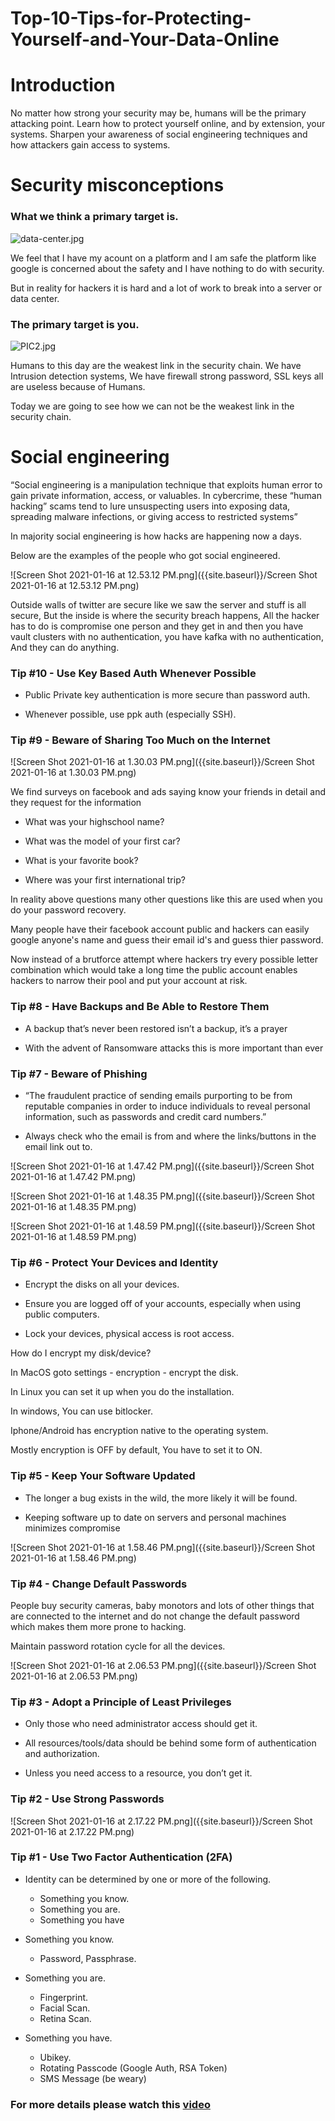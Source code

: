 # **Top-10-Tips-for-Protecting-Yourself-and-Your-Data-Online**

# **Introduction**

No matter how strong your security may be, humans will be the primary attacking point. Learn how to protect yourself online, and by extension, your systems. Sharpen your awareness of social engineering techniques and how attackers gain access to systems.

# **Security misconceptions**

### What we think a primary target is.

![data-center.jpg]({{site.baseurl}}/data-center.jpg)


We feel that I have my acount on a platform and I am safe the platform like google is concerned about the safety and I have nothing to do with security. 

But in reality for hackers it is hard and a lot of work to break into a server or data center.

### The primary target is you.

![PIC2.jpg]({{site.baseurl}}/PIC2.jpg)

Humans to this day are the weakest link in the security chain. We have Intrusion detection systems, We have firewall strong password, SSL keys all are useless because of Humans.

Today we are going to see how we can not be the weakest link in the security chain.


# **Social engineering**

“Social engineering is a manipulation technique that exploits human error to gain private information, access, or valuables. In cybercrime, these “human hacking” scams tend to lure unsuspecting users into exposing data, spreading malware infections, or giving access to restricted systems”

In majority social engineering is how hacks are happening now a days.

Below are the examples of the people who got social engineered.

![Screen Shot 2021-01-16 at 12.53.12 PM.png]({{site.baseurl}}/Screen Shot 2021-01-16 at 12.53.12 PM.png)

Outside walls of twitter are secure like we saw the server and stuff is all secure, But the inside is where the security breach happens, All the hacker has to do is compromise one person and they get in and then you have vault clusters with no authentication, you have kafka with no authentication, And they can do anything.

### **Tip #10 - Use Key Based Auth Whenever Possible**

- Public Private key authentication is more secure than password auth.

- Whenever possible, use ppk auth (especially SSH).


### **Tip #9 - Beware of Sharing Too Much on the Internet**

![Screen Shot 2021-01-16 at 1.30.03 PM.png]({{site.baseurl}}/Screen Shot 2021-01-16 at 1.30.03 PM.png)

We find surveys on facebook and ads saying know your friends in detail and they request for the information

- What was your highschool name?

- What was the model of your first car?

- What is your favorite book?

- Where was your first international trip?

In reality above questions many other questions like this are used when you do your password recovery.

Many people have their facebook account public and hackers can easily google anyone's name and guess their email id's and guess thier password.

Now instead of a brutforce attempt where hackers try every possible letter combination which would take a long time the public account enables hackers to narrow their pool and put your account at risk.

### **Tip #8 - Have Backups and Be Able to Restore Them**

- A backup that’s never been restored isn’t a backup, it’s a prayer

- With the advent of Ransomware attacks this is more important than ever


### **Tip #7 - Beware of Phishing**

- “The fraudulent practice of sending emails purporting to be from reputable companies in order to induce individuals to reveal personal information, such as passwords and credit card numbers.”

- Always check who the email is from and where the links/buttons in the email link out to.

![Screen Shot 2021-01-16 at 1.47.42 PM.png]({{site.baseurl}}/Screen Shot 2021-01-16 at 1.47.42 PM.png)

![Screen Shot 2021-01-16 at 1.48.35 PM.png]({{site.baseurl}}/Screen Shot 2021-01-16 at 1.48.35 PM.png)

![Screen Shot 2021-01-16 at 1.48.59 PM.png]({{site.baseurl}}/Screen Shot 2021-01-16 at 1.48.59 PM.png)

### **Tip #6 - Protect Your Devices and Identity**

- Encrypt the disks on all your devices.

- Ensure you are logged off of your accounts, especially when using public computers.

- Lock your devices, physical access is root access.

How do I encrypt my disk/device?

In MacOS goto settings - encryption - encrypt the disk.

In Linux you can set it up when you do the installation.

In windows, You can use bitlocker.

Iphone/Android has encryption native to the operating system.

Mostly encryption is OFF by default, You have to set it to ON.

### **Tip #5 - Keep Your Software Updated**

- The longer a bug exists in the wild, the more likely it will be found.

- Keeping software up to date on servers and personal machines minimizes compromise


![Screen Shot 2021-01-16 at 1.58.46 PM.png]({{site.baseurl}}/Screen Shot 2021-01-16 at 1.58.46 PM.png)

### **Tip #4 - Change Default Passwords**

People buy security cameras, baby monotors and lots of other things that are connected to the internet and do not change the default password which makes them more prone to hacking.

Maintain password rotation cycle for all the devices.


![Screen Shot 2021-01-16 at 2.06.53 PM.png]({{site.baseurl}}/Screen Shot 2021-01-16 at 2.06.53 PM.png)


### **Tip #3 - Adopt a Principle of Least Privileges**

- Only those who need administrator access should get it.

- All resources/tools/data should be behind some form of authentication and authorization.

- Unless you need access to a resource, you don’t get it.

### **Tip #2 - Use Strong Passwords**

![Screen Shot 2021-01-16 at 2.17.22 PM.png]({{site.baseurl}}/Screen Shot 2021-01-16 at 2.17.22 PM.png)

### **Tip #1 - Use Two Factor Authentication (2FA)**

- Identity can be determined by one or more of the following.
	- Something you know.
    - Something you are.
	- Something you have

- Something you know.
	- Password, Passphrase.

- Something you are.
	- Fingerprint. 
	- Facial Scan.
	- Retina Scan.

- Something you have.
	- Ubikey.
	- Rotating Passcode (Google Auth, RSA Token)
	- SMS Message (be weary)
    
    

 ### **For more details please watch this [video](https://www.youtube.com/watch?v=ZAH9Bz7OdNI)**   







